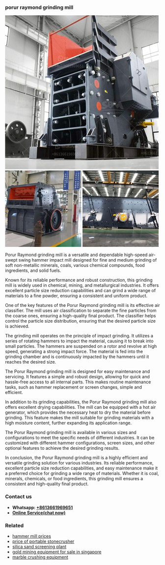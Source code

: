 <h3>porur raymond grinding mill</h3><img src='1704856862.jpg' alt=''><p>Porur Raymond grinding mill is a versatile and dependable high-speed air-swept swing hammer impact mill designed for fine and medium grinding of soft non-metallic minerals, coals, various chemical compounds, food ingredients, and solid fuels.</p><p>Known for its reliable performance and robust construction, this grinding mill is widely used in chemical, mining, and metallurgical industries. It offers excellent particle size reduction capabilities and can grind a wide range of materials to a fine powder, ensuring a consistent and uniform product.</p><p>One of the key features of the Porur Raymond grinding mill is its effective air classifier. The mill uses air classification to separate the fine particles from the coarse ones, ensuring a high-quality final product. The classifier helps control the particle size distribution, ensuring that the desired particle size is achieved.</p><p>The grinding mill operates on the principle of impact grinding. It utilizes a series of rotating hammers to impact the material, causing it to break into small particles. The hammers are suspended on a rotor and revolve at high speed, generating a strong impact force. The material is fed into the grinding chamber and is continuously impacted by the hammers until it reaches the desired size.</p><p>The Porur Raymond grinding mill is designed for easy maintenance and servicing. It features a simple and robust design, allowing for quick and hassle-free access to all internal parts. This makes routine maintenance tasks, such as hammer replacement or screen changes, simple and efficient.</p><p>In addition to its grinding capabilities, the Porur Raymond grinding mill also offers excellent drying capabilities. The mill can be equipped with a hot air generator, which provides the necessary heat to dry the material before grinding. This feature makes the mill suitable for grinding materials with a high moisture content, further expanding its application range.</p><p>The Porur Raymond grinding mill is available in various sizes and configurations to meet the specific needs of different industries. It can be customized with different hammer configurations, screen sizes, and other optional features to achieve the desired grinding results.</p><p>In conclusion, the Porur Raymond grinding mill is a highly efficient and versatile grinding solution for various industries. Its reliable performance, excellent particle size reduction capabilities, and easy maintenance make it a preferred choice for grinding a wide range of materials. Whether it is coal, minerals, chemicals, or food ingredients, this grinding mill ensures a consistent and high-quality final product.</p><h3>Contact us</h3><ul><li><strong>Whatsapp:&nbsp;<a href="https://wa.me/8613661969651">+8613661969651</a></strong></li><li><a href="https://swt.shibang-china.com/?git&amp;zhl&amp;porur raymond grinding mill"><strong>Online Service(chat now)</strong></a></li></ul><h3>Related</h3><ul><li><a href='hammer mill prices.md'>hammer mill prices</a></li><li><a href='price of portable stonecrusher.md'>price of portable stonecrusher</a></li><li><a href='silica sand screening plant.md'>silica sand screening plant</a></li><li><a href='gold mining equipment for sale in singapore.md'>gold mining equipment for sale in singapore</a></li><li><a href='marble crushing equipment.md'>marble crushing equipment</a></li></ul>